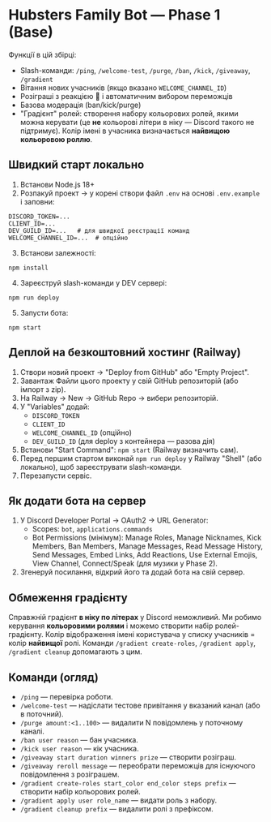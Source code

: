 # Hubsters Family Bot — Phase 1 (Base)

Функції в цій збірці:
- Slash-команди: `/ping`, `/welcome-test`, `/purge`, `/ban`, `/kick`, `/giveaway`, `/gradient`
- Вітання нових учасників (якщо вказано `WELCOME_CHANNEL_ID`)
- Розіграші з реакцією 🎉 і автоматичним вибором переможців
- Базова модерація (ban/kick/purge)
- "Градієнт" ролей: створення набору кольорових ролей, якими можна керувати (це **не** кольорові літери в ніку — Discord такого не підтримує). Колір імені в учасника визначається **найвищою кольоровою роллю**.

## Швидкий старт локально
1) Встанови Node.js 18+
2) Розпакуй проект → у корені створи файл `.env` на основі `.env.example` і заповни:
```
DISCORD_TOKEN=...
CLIENT_ID=...
DEV_GUILD_ID=...   # для швидкої реєстрації команд
WELCOME_CHANNEL_ID=...  # опційно
```
3) Встанови залежності:
```
npm install
```
4) Зареєструй slash-команди у DEV сервері:
```
npm run deploy
```
5) Запусти бота:
```
npm start
```

## Деплой на безкоштовний хостинг (Railway)
1) Створи новий проект → "Deploy from GitHub" або "Empty Project".
2) Завантаж Файли цього проекту у свій GitHub репозиторій (або імпорт з zip).
3) На Railway → New → GitHub Repo → вибери репозиторій.
4) У "Variables" додай:
   - `DISCORD_TOKEN`
   - `CLIENT_ID`
   - `WELCOME_CHANNEL_ID` (опційно)
   - `DEV_GUILD_ID` (для deploy з контейнера — разова дія)
5) Встанови "Start Command": `npm start` (Railway визначить сам).
6) Перед першим стартом виконай `npm run deploy` у Railway "Shell" (або локально), щоб зареєструвати slash-команди.
7) Перезапусти сервіс.

## Як додати бота на сервер
1) У Discord Developer Portal → OAuth2 → URL Generator:
   - Scopes: `bot`, `applications.commands`
   - Bot Permissions (мінімум): Manage Roles, Manage Nicknames, Kick Members, Ban Members, Manage Messages, Read Message History, Send Messages, Embed Links, Add Reactions, Use External Emojis, View Channel, Connect/Speak (для музики у Phase 2).
2) Згенеруй посилання, відкрий його та додай бота на свій сервер.

## Обмеження градієнту
Справжній градієнт **в ніку по літерах** у Discord неможливий. Ми робимо керування **кольоровими ролями** і можемо створити набір ролей-градiєнту. Колір відображення імені користувача у списку учасників = колір **найвищої** ролі. Команди `/gradient create-roles`, `/gradient apply`, `/gradient cleanup` допомагають з цим.

## Команди (огляд)
- `/ping` — перевірка роботи.
- `/welcome-test` — надіслати тестове привітання у вказаний канал (або в поточний).
- `/purge amount:<1..100>` — видалити N повідомлень у поточному каналі.
- `/ban user reason` — бан учасника.
- `/kick user reason` — кік учасника.
- `/giveaway start duration winners prize` — створити розіграш.
- `/giveaway reroll message` — переобрати переможців для існуючого повідомлення з розіграшем.
- `/gradient create-roles start_color end_color steps prefix` — створити набір кольорових ролей.
- `/gradient apply user role_name` — видати роль з набору.
- `/gradient cleanup prefix` — видалити ролі з префіксом.

